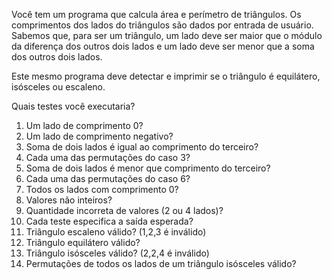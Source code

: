 Você tem um programa que calcula área e perímetro de triângulos. Os comprimentos dos lados do triângulos são dados por entrada de usuário. Sabemos que, para ser um triângulo, um lado deve ser maior que o módulo da diferença dos outros dois lados e um lado deve ser menor que a soma dos outros dois lados.

Este mesmo programa deve detectar e imprimir se o triângulo é equilátero, isósceles ou escaleno.

Quais testes você executaria?

1. Um lado de comprimento 0?
2. Um lado de comprimento negativo?
3. Soma de dois lados é igual ao comprimento do terceiro?
4. Cada uma das permutações do caso 3?
5. Soma de dois lados é menor que comprimento do terceiro?
6. Cada uma das permutações do caso 6?
7. Todos os lados com comprimento 0?
8. Valores não inteiros?
9. Quantidade incorreta de valores (2 ou 4 lados)?
10. Cada teste especifica a saída esperada?
11. Triângulo escaleno válido? (1,2,3 é inválido)
12. Triângulo equilátero válido?
13. Triângulo isósceles válido? (2,2,4 é inválido)
14. Permutações de todos os lados de um triângulo isósceles válido?
